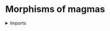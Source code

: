 #  Morphisms of magmas

<details><summary>Imports</summary>
```agda
module structured-types.morphisms-magmas where

open import foundation.dependent-pair-types
open import foundation.identity-types
open import foundation.universe-levels

open import structured-types.magmas
```
</details>

## Idea

A morphism of magmas from `M` to `N` is a map between their underlying type that preserves the binary operation

## Definition

```agda
module _
  {l1 l2 : Level} (M : Magma l1) (N : Magma l2)
  where

  preserves-mul-Magma : (type-Magma M → type-Magma N) → UU (l1 ⊔ l2)
  preserves-mul-Magma f =
    (x y : type-Magma M) → Id (f (mul-Magma M x y)) (mul-Magma N (f x) (f y))

  hom-Magma : UU (l1 ⊔ l2)
  hom-Magma = Σ (type-Magma M → type-Magma N) preserves-mul-Magma

  map-hom-Magma : hom-Magma → type-Magma M → type-Magma N
  map-hom-Magma = pr1

  preserves-mul-map-hom-Magma :
    (f : hom-Magma) → preserves-mul-Magma (map-hom-Magma f)
  preserves-mul-map-hom-Magma = pr2
```
